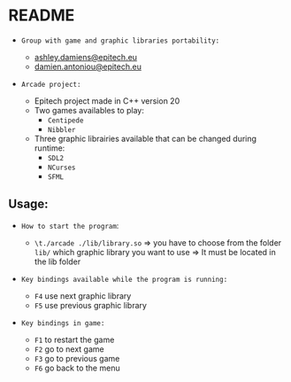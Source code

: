 # README

- `Group with game and graphic libraries portability:`
    * ashley.damiens@epitech.eu
    * damien.antoniou@epitech.eu

- `Arcade project:`
    * Epitech project made in C++ version 20
    * Two games availables to play:
        * `Centipede`
        * `Nibbler`
    * Three graphic librairies available that can be changed during runtime:
        * `SDL2`
        * `NCurses`
        * `SFML`

## Usage:

- `How to start the program`:
    * `\t./arcade ./lib/library.so`
    => you have to choose from the folder `lib/` which graphic library you want to use
    => It must be located in the lib folder

- `Key bindings available while the program is running:`
    * `F4` use next graphic library
    * `F5`  use previous graphic library

- `Key bindings in game:`
    * `F1` to restart the game
    * `F2` go to next game
    * `F3` go to previous game
    * `F6` go back to the menu
